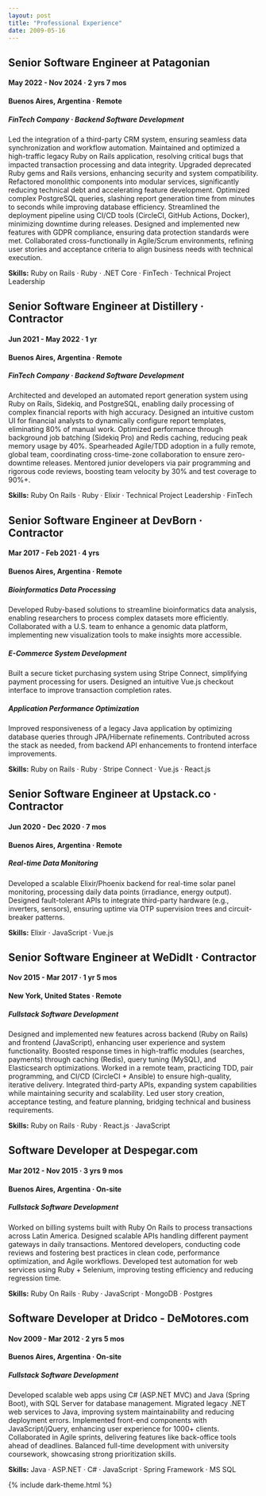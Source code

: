 ```yaml
---
layout: post
title: "Professional Experience"
date: 2009-05-16
---
```


## Senior Software Engineer at Patagonian
#### May 2022 - Nov 2024 · 2 yrs 7 mos
#### Buenos Aires, Argentina · Remote
##### FinTech Company · Backend Software Development
Led the integration of a third-party CRM system, ensuring seamless data synchronization and workflow automation. Maintained and optimized a high-traffic legacy Ruby on Rails application, resolving critical bugs that impacted transaction processing and data integrity. Upgraded deprecated Ruby gems and Rails versions, enhancing security and system compatibility. Refactored monolithic components into modular services, significantly reducing technical debt and accelerating feature development. Optimized complex PostgreSQL queries, slashing report generation time from minutes to seconds while improving database efficiency. Streamlined the deployment pipeline using CI/CD tools (CircleCI, GitHub Actions, Docker), minimizing downtime during releases. Designed and implemented new features with GDPR compliance, ensuring data protection standards were met. Collaborated cross-functionally in Agile/Scrum environments, refining user stories and acceptance criteria to align business needs with technical execution.

**Skills:** Ruby on Rails · Ruby · .NET Core · FinTech · Technical Project Leadership

## Senior Software Engineer at Distillery · Contractor
#### Jun 2021 - May 2022 · 1 yr
#### Buenos Aires, Argentina · Remote
##### FinTech Company · Backend Software Development
Architected and developed an automated report generation system using Ruby on Rails, Sidekiq, and PostgreSQL, enabling daily processing of complex financial reports with high accuracy. Designed an intuitive custom UI for financial analysts to dynamically configure report templates, eliminating 80% of manual work. Optimized performance through background job batching (Sidekiq Pro) and Redis caching, reducing peak memory usage by 40%. Spearheaded Agile/TDD adoption in a fully remote, global team, coordinating cross-time-zone collaboration to ensure zero-downtime releases. Mentored junior developers via pair programming and rigorous code reviews, boosting team velocity by 30% and test coverage to 90%+.

**Skills:** Ruby On Rails · Ruby · Elixir · Technical Project Leadership · FinTech

## Senior Software Engineer at DevBorn · Contractor
#### Mar 2017 - Feb 2021 · 4 yrs
#### Buenos Aires, Argentina · Remote
##### Bioinformatics Data Processing
Developed Ruby-based solutions to streamline bioinformatics data analysis, enabling researchers to process complex datasets more efficiently. Collaborated with a U.S. team to enhance a genomic data platform, implementing new visualization tools to make insights more accessible.

##### E-Commerce System Development
Built a secure ticket purchasing system using Stripe Connect, simplifying payment processing for users. Designed an intuitive Vue.js checkout interface to improve transaction completion rates.

##### Application Performance Optimization
Improved responsiveness of a legacy Java application by optimizing database queries through JPA/Hibernate refinements. Contributed across the stack as needed, from backend API enhancements to frontend interface improvements.


**Skills:** Ruby on Rails · Ruby · Stripe Connect · Vue.js · React.js

## Senior Software Engineer at Upstack.co · Contractor
#### Jun 2020 - Dec 2020 · 7 mos
#### Buenos Aires, Argentina · Remote
##### Real-time Data Monitoring
Developed a scalable Elixir/Phoenix backend for real-time solar panel monitoring, processing daily data points (irradiance, energy output). Designed fault-tolerant APIs to integrate third-party hardware (e.g., inverters, sensors), ensuring uptime via OTP supervision trees and circuit-breaker patterns.

**Skills:** Elixir · JavaScript · Vue.js

## Senior Software Engineer at WeDidIt · Contractor
#### Nov 2015 - Mar 2017 · 1 yr 5 mos
#### New York, United States · Remote
##### Fullstack Software Development
Designed and implemented new features across backend (Ruby on Rails) and frontend (JavaScript), enhancing user experience and system functionality. Boosted response times in high-traffic modules (searches, payments) through caching (Redis), query tuning (MySQL), and Elasticsearch optimizations. Worked in a remote team, practicing TDD, pair programming, and CI/CD (CircleCI + Ansible) to ensure high-quality, iterative delivery. Integrated third-party APIs, expanding system capabilities while maintaining security and scalability. Led user story creation, acceptance testing, and feature planning, bridging technical and business requirements.

**Skills:** Ruby on Rails · Ruby · React.js · JavaScript

## Software Developer at Despegar.com
#### Mar 2012 - Nov 2015 · 3 yrs 9 mos
#### Buenos Aires, Argentina · On-site
##### Fullstack Software Development
Worked on billing systems built with Ruby On Rails to process transactions across Latin America. Designed scalable APIs handling different payment gateways in daily transactions. Mentored developers, conducting code reviews and fostering best practices in clean code, performance optimization, and Agile workflows. Developed test automation for web services using Ruby + Selenium, improving testing efficiency and reducing regression time.

**Skills:** Ruby On Rails · Ruby · JavaScript · MongoDB · Postgres

## Software Developer at Dridco - DeMotores.com 
#### Nov 2009 - Mar 2012 · 2 yrs 5 mos
#### Buenos Aires, Argentina · On-site
##### Fullstack Software Development
Developed scalable web apps using C# (ASP.NET MVC) and Java (Spring Boot), with SQL Server for database management. Migrated legacy .NET web services to Java, improving system maintainability and reducing deployment errors. Implemented front-end components with JavaScript/jQuery, enhancing user experience for 1000+ clients. Collaborated in Agile sprints, delivering features like back-office tools ahead of deadlines. Balanced full-time development with university coursework, showcasing strong prioritization skills.

**Skills:** Java · ASP.NET · C# · JavaScript · Spring Framework · MS SQL

{% include dark-theme.html %}